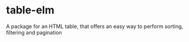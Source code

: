 # table-elm
A package for an HTML table, that offers an easy way to perform sorting, filtering and pagination

